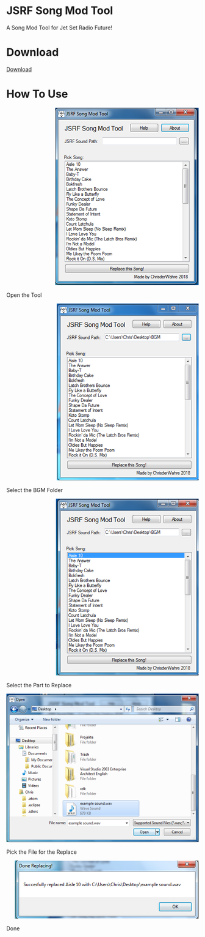 # JSRF Song Mod Tool
A Song Mod Tool for Jet Set Radio Future! 

# Download
[Download](https://github.com/chrisderwahre/JSRF_Song_Mod_Tool/releases)

# How To Use
<p align="right">
  <img src="https://raw.githubusercontent.com/chrisderwahre/JSRF_Song_Mod_Tool/master/Screenshots/Screenshot_1.png">
</p>

Open the Tool

<p align="right">
  <img src="https://raw.githubusercontent.com/chrisderwahre/JSRF_Song_Mod_Tool/master/Screenshots/Screenshot_2.png">
</p>

Select the BGM Folder

<p align="right">
  <img src="https://raw.githubusercontent.com/chrisderwahre/JSRF_Song_Mod_Tool/master/Screenshots/Screenshot_3.png">
</p>

Select the Part to Replace

<p align="right">
  <img src="https://raw.githubusercontent.com/chrisderwahre/JSRF_Song_Mod_Tool/master/Screenshots/Screenshot_4.png">
</p>

Pick the File for the Replace
<p align="right">
  <img src="https://raw.githubusercontent.com/chrisderwahre/JSRF_Song_Mod_Tool/master/Screenshots/Screenshot_5.png">
</p>

Done
